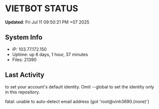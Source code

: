 # VIETBOT STATUS
**Updated**: Fri Jul 11 09:50:21 PM +07 2025

## System Info
- IP: 103.77.172.150
- Uptime: up 6 days, 1 hour, 37 minutes
- Files: 21390

## Last Activity

to set your account's default identity.
Omit --global to set the identity only in this repository.

fatal: unable to auto-detect email address (got 'root@vinh3690.(none)')
